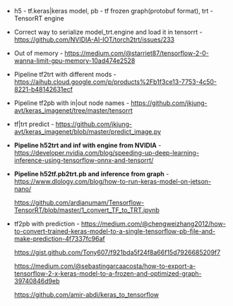  - h5 - tf.keras|keras model, pb - tf frozen graph(protobuf format), trt - TensorRT engine

 - Correct way to serialize model_trt.engine and load it in tensorrt  - https://github.com/NVIDIA-AI-IOT/torch2trt/issues/233

 - Out of memory - https://medium.com/@starriet87/tensorflow-2-0-wanna-limit-gpu-memory-10ad474e2528

 - Pipeline tf2trt with different mods - https://aihub.cloud.google.com/p/products%2Fb1f3ce13-7753-4c50-8221-b48142631ecf

 - Pipeline tf2pb with in|out node names - https://github.com/jkjung-avt/keras_imagenet/tree/master/tensorrt

 - tf|trt predict - https://github.com/jkjung-avt/keras_imagenet/blob/master/predict_image.py

 - **Pipeline h52trt and inf with engine from NVIDIA** - https://developer.nvidia.com/blog/speeding-up-deep-learning-inference-using-tensorflow-onnx-and-tensorrt/
 
 - **Pipeline h52tf.pb2trt.pb and inference from graph** - https://www.dlology.com/blog/how-to-run-keras-model-on-jetson-nano/
 
    https://github.com/ardianumam/Tensorflow-TensorRT/blob/master/1_convert_TF_to_TRT.ipynb

 - tf2pb with prediction - https://medium.com/@chengweizhang2012/how-to-convert-trained-keras-model-to-a-single-tensorflow-pb-file-and-make-prediction-4f7337fc96af
                  
    https://gist.github.com/Tony607/f921bda5f24f8a66f15d7926685209f7

    https://medium.com/@sebastingarcaacosta/how-to-export-a-tensorflow-2-x-keras-model-to-a-frozen-and-optimized-graph-39740846d9eb

    https://github.com/amir-abdi/keras_to_tensorflow 
